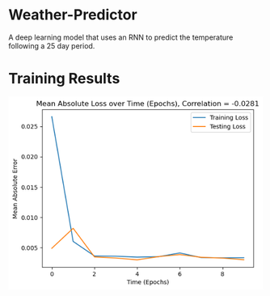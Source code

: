 # Weather-Predictor
A deep learning model that uses an RNN to predict the temperature following a 25 day period.

# Training Results
![](./weather_predictor_loss.png)
